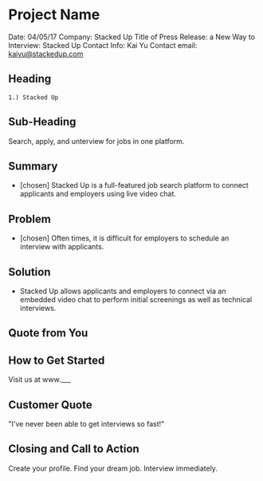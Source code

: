 # Project Name #

 Date: 04/05/17
 Company: Stacked Up
 Title of Press Release: a New Way to Interview: Stacked Up 
 Contact Info: Kai Yu
 Contact email: kaiyu@stackedup.com 

## Heading ##
    1.) Stacked Up

## Sub-Heading ##

  Search, apply, and unterview for jobs in one platform. 

## Summary ##

  * [chosen] Stacked Up is a full-featured job search platform to connect applicants and employers using live video chat.

## Problem ##

  * [chosen] Often times, it is difficult for employers to schedule an interview with applicants. 

## Solution ##

 * Stacked Up allows applicants and employers to connect via an embedded video chat to perform initial screenings as well as technical interviews.  

## Quote from You ##

## How to Get Started ##

  Visit us at www.___

## Customer Quote ##

  "I've never been able to get interviews so fast!"

## Closing and Call to Action ##

  Create your profile.
  Find your dream job.
  Interview immediately.